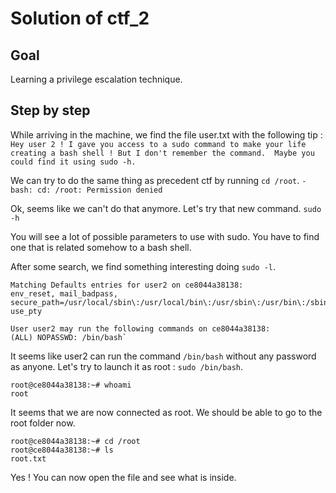 # Solution of ctf_2
## Goal
Learning a privilege escalation technique.

## Step by step
While arriving in the machine, we find the file user.txt with the following tip :
`Hey user 2 ! I gave you access to a sudo command to make your life creating a bash shell ! But I don't remember the command. 
Maybe you could find it using sudo -h.`

We can try to do the same thing as precedent ctf by running `cd /root`.
`-bash: cd: /root: Permission denied`

Ok, seems like we can't do that anymore. Let's try that new command. `sudo -h`

You will see a lot of possible parameters to use with sudo. You have to find one that is related somehow to a bash shell.

After some search, we find something interesting doing `sudo -l`.

>
    Matching Defaults entries for user2 on ce8044a38138:
    env_reset, mail_badpass,
    secure_path=/usr/local/sbin\:/usr/local/bin\:/usr/sbin\:/usr/bin\:/sbin\:/bin\:/snap/bin,
    use_pty
    
    User user2 may run the following commands on ce8044a38138:
    (ALL) NOPASSWD: /bin/bash`

It seems like user2 can run the command `/bin/bash` without any password as anyone. Let's try to launch it as root : `sudo /bin/bash`.

> 
    root@ce8044a38138:~# whoami
    root


It seems that we are now connected as root. We should be able to go to the root folder now.

> 
    root@ce8044a38138:~# cd /root
    root@ce8044a38138:~# ls
    root.txt

Yes ! You can now open the file and see what is inside.